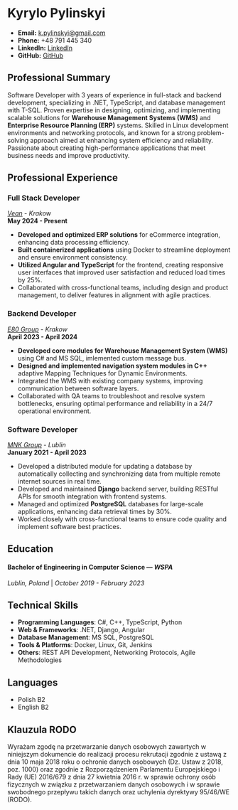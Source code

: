 # **Kyrylo Pylinskyi**
- **Email:** k.pylinskyi@gmail.com
- **Phone:** +48 791 445 340
- **LinkedIn:** [LinkedIn](https://www.linkedin.com/in/kyrylo-pylinskyi)
- **GitHub:** [GitHub](https://github.com/kyrylo-pylinskyi)

## **Professional Summary**

Software Developer with 3 years of experience in full-stack and backend development, specializing in .NET, TypeScript, and database management with T-SQL. Proven expertise in designing, optimizing, and implementing scalable solutions for **Warehouse Management Systems (WMS)** and **Enterprise Resource Planning (ERP)** systems. Skilled in Linux development environments and networking protocols, and known for a strong problem-solving approach aimed at enhancing system efficiency and reliability. Passionate about creating high-performance applications that meet business needs and improve productivity.

## **Professional Experience**

### **Full Stack Developer**  
[*Vean*](https://vean-tattoo.com/) - *Krakow*  
**May 2024 - Present**

- **Developed and optimized ERP solutions** for eCommerce integration, enhancing data processing efficiency.
- **Built containerized applications** using Docker to streamline deployment and ensure environment consistency.
- **Utilized Angular and TypeScript** for the frontend, creating responsive user interfaces that improved user satisfaction and reduced load times by 25%.
- Collaborated with cross-functional teams, including design and product management, to deliver features in alignment with agile practices.

### **Backend Developer**  
[*E80 Group*](https://www.e80group.com/) - *Krakow*  
**April 2023 - April 2024**

- **Developed core modules for Warehouse Management System (WMS)** using C# and MS SQL, imlemented custom message bus.
- **Designed and implemented navigation system modules in C++** adaptive Mapping Techniques for Dynamic Environments.
- Integrated the WMS with existing company systems, improving communication between software layers.
- Collaborated with QA teams to troubleshoot and resolve system bottlenecks, ensuring optimal performance and reliability in a 24/7 operational environment.

### **Software Developer**  
[*MNK Group*](https://www.maxi.parts/) - *Lublin*  
**January 2021 - April 2023**

- Developed a distributed module for updating a database by automatically collecting and synchronizing data from multiple remote internet sources in real time.
- Developed and maintained **Django** backend server, building RESTful APIs for smooth integration with frontend systems.
- Managed and optimized **PostgreSQL** databases for large-scale applications, enhancing data retrieval times by 30%.
- Worked closely with cross-functional teams to ensure code quality and implement software best practices.

## **Education**

#### **Bachelor of Engineering in Computer Science** — *WSPA*  
*Lublin, Poland* | *October 2019 - February 2023*

## **Technical Skills**

- **Programming Languages**: C#, C++, TypeScript, Python
- **Web & Frameworks**: .NET, Django, Angular
- **Database Management**: MS SQL, PostgreSQL
- **Tools & Platforms**: Docker, Linux, Git, Jenkins
- **Others**: REST API Development, Networking Protocols, Agile Methodologies

## Languages
- Polish B2
- English B2

## Klauzula RODO
Wyrażam zgodę na przetwarzanie danych osobowych zawartych w niniejszym dokumencie do realizacji procesu rekrutacji zgodnie z ustawą z dnia 10 maja 2018 roku o ochronie danych osobowych (Dz. Ustaw z 2018, poz. 1000) oraz zgodnie z Rozporządzeniem Parlamentu Europejskiego i Rady (UE) 2016/679 z dnia 27 kwietnia 2016 r. w sprawie ochrony osób fizycznych w związku z przetwarzaniem danych osobowych i w sprawie swobodnego przepływu takich danych oraz uchylenia dyrektywy 95/46/WE (RODO).

